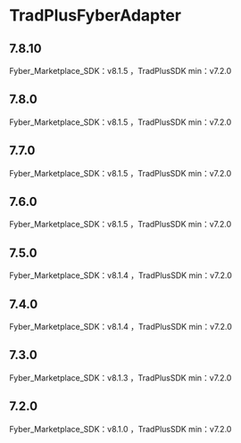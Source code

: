 # TradPlusFyberAdapter

## 7.8.10

Fyber_Marketplace_SDK：v8.1.5 ，TradPlusSDK min：v7.2.0

## 7.8.0

Fyber_Marketplace_SDK：v8.1.5 ，TradPlusSDK min：v7.2.0

## 7.7.0

Fyber_Marketplace_SDK：v8.1.5 ，TradPlusSDK min：v7.2.0

## 7.6.0

Fyber_Marketplace_SDK：v8.1.5 ，TradPlusSDK min：v7.2.0

## 7.5.0

Fyber_Marketplace_SDK：v8.1.4 ，TradPlusSDK min：v7.2.0

## 7.4.0

Fyber_Marketplace_SDK：v8.1.4 ，TradPlusSDK min：v7.2.0

## 7.3.0

Fyber_Marketplace_SDK：v8.1.3 ，TradPlusSDK min：v7.2.0

## 7.2.0

Fyber_Marketplace_SDK：v8.1.0 ，TradPlusSDK min：v7.2.0